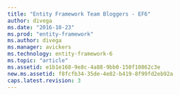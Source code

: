 ```yaml
---
title: "Entity Framework Team Bloggers - EF6"
author: divega
ms.date: "2016-10-23"
ms.prod: "entity-framework"
ms.author: divega
ms.manager: avickers
ms.technology: entity-framework-6
ms.topic: "article"
ms.assetid: e1b1e168-9e8c-4a88-9bb0-150f10862c3e
new.ms.assetid: f8fcfb34-35de-4e82-b419-8f99fd2eb92a
caps.latest.revision: 3
---
```

